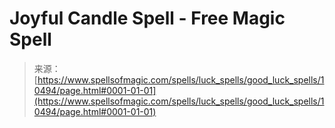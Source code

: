 <!--yml
category: 未分类
date: 2024-06-12 18:47:09
-->

# Joyful Candle Spell - Free Magic Spell

> 来源：[https://www.spellsofmagic.com/spells/luck_spells/good_luck_spells/10494/page.html#0001-01-01](https://www.spellsofmagic.com/spells/luck_spells/good_luck_spells/10494/page.html#0001-01-01)